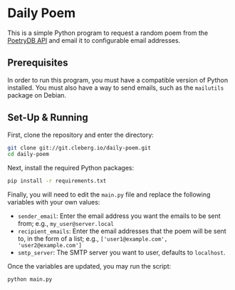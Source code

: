 # Daily Poem

This is a simple Python program to request a random poem from the 
[PoetryDB API](https://github.com/thundercomb/poetrydb) and email it to 
configurable email addresses.

## Prerequisites

In order to run this program, you must have a compatible version of Python 
installed. You must also have a way to send emails, such as the `mailutils` 
package on Debian.

## Set-Up & Running

First, clone the repository and enter the directory:

```bash
git clone git://git.cleberg.io/daily-poem.git
cd daily-poem
```

Next, install the required Python packages:

```bash
pip install -r requirements.txt
```

Finally, you will need to edit the `main.py` file and replace the following 
variables with your own values:

- `sender_email`: Enter the email address you want the emails to be sent 
from; e.g., `my_user@server.local`
- `recipient_emails`: Enter the email addresses that the poem will be sent to, 
in the form of a list; e.g., `['user1@example.com', 'user2@example.com']`
- `smtp_server`: The SMTP server you want to user, defaults to `localhost`.

Once the variables are updated, you may run the script:

`python main.py`
